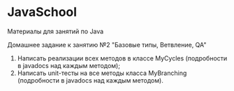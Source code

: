 # JavaSchool
Материалы для занятий по Java

Домашнее задание к занятию №2 "Базовые типы, Ветвление, QA"

1. Написать реализации всех методов в классе MyCycles (подробности в javadocs над каждым методом);
2. Написать unit-тесты на все методы класса MyBranching (подробности в javadocs над каждым методом).
